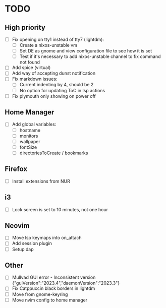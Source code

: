 # TODO

## High priority

- [ ] Fix opening on tty1 instead of tty7 (lightdm):
  - [ ] Create a nixos-unstable vm
  - [ ] Set DE as gnome and view configuration file to see how it is set
  - [ ] Test if it's necessary to add nixos-unstable channel to fix command not found
- [ ] Add spice (virtual)
- [ ] Add way of accepting dunst notification
- [ ] Fix markdown issues:
  - [ ] Current indenting by 4, should be 2
  - [ ] No option for updating ToC in lsp actions
- [ ] Fix plymouth only showing on power off

## Home Manager

- [ ] Add global variables:
  - [ ] hostname
  - [ ] monitors
  - [ ] wallpaper
  - [ ] fontSize
  - [ ] directoriesToCreate / bookmarks

## Firefox

- [ ] Install extensions from NUR

## i3

- [ ] Lock screen is set to 10 minutes, not one hour

## Neovim

- [ ] Move lsp keymaps into on_attach
- [ ] Add session plugin
- [ ] Setup dap

## Other

- [ ] Mullvad GUI error - Inconsistent version {"guiVersion":"2023.4","daemonVersion":"2023.3"}
- [ ] Fix Catppuccin black borders in lightdm
- [ ] Move from gnome-keyring
- [ ] Move nvim config to home manager
